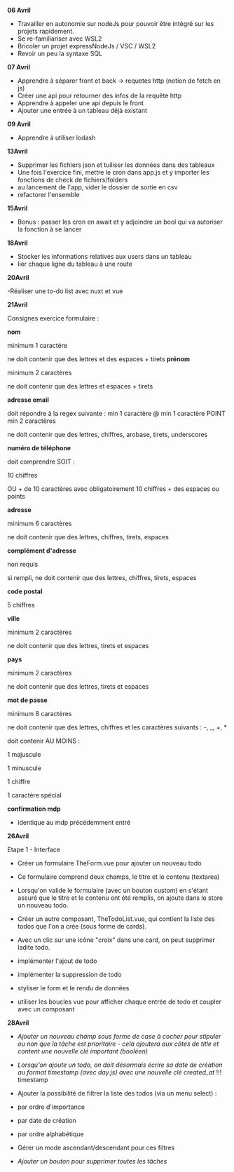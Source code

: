**06 Avril**

- Travailler en autonomie sur nodeJs pour pouvoir être intégré sur les projets rapidement.
- Se re-familiariser avec WSL2
- Bricoler un projet expressNodeJs / VSC / WSL2
- Revoir un peu la syntaxe SQL

**07 Avril**


- Apprendre à séparer front et back -> requetes http (notion de fetch en js)
- Créer une api pour retourner des infos de la requête http
- Apprendre à appeler une api depuis le front
- Ajouter une entrée à un tableau déjà existant

**09 Avril**

- Apprendre à utiliser lodash

**13Avril**

- Supprimer les fichiers json et tuiliser les données dans des tableaux
- Une fois l'exercice fini, mettre le cron dans app.js et y importer les fonctions de check de fichiers/folders
- au lancement de l'app, vider le dossier de sortie en csv
- refactorer l'ensemble

**15Avril**

- Bonus : passer les cron en await et y adjoindre un bool qui va autoriser la fonction à se lancer

**18Avril**

- Stocker les informations relatives aux users dans un tableau 
- lier chaque ligne du tableau à une route

**20Avril**

-Réaliser une to-do list avec nuxt et vue

**21Avril**

Consignes exercice formulaire : 

**nom**

minimum 1 caractère
		
ne doit contenir que des lettres et des espaces + tirets
**prénom**
	
minimum 2 caractères
			
ne doit contenir que des lettres et espaces + tirets
	
**adresse email**
		
doit répondre à la regex suivante : min 1 caractère @ min 1 caractère POINT min 2 caractères
		
ne doit contenir que des lettres, chiffres, arobase, tirets, underscores
	
**numéro de téléphone**
		
doit comprendre SOIT :

10 chiffres
			
OU + de 10 caractères avec obligatoirement 10 chiffres + des espaces ou points
	
**adresse**		

minimum 6 caractères
		
ne doit contenir que des lettres, chiffres, tirets, espaces
			
**complément d'adresse**		
		
non requis
		
si rempli, ne doit contenir que des lettres, chiffres, tirets, espaces
	
**code postal**

5 chiffres	
	
**ville**
		
minimum 2 caractères	
		
ne doit contenir que des lettres, tirets et espaces
	
**pays**

minimum 2 caractères
		
ne doit contenir que des lettres, tirets et espaces
		
**mot de passe**

minimum 8 caractères
		
ne doit contenir que des lettres, chiffres et les caractères suivants : -, _, +, *
		
doit contenir AU MOINS :
			
1 majuscule
			
1 minuscule	
			
1 chiffre

1 caractère spécial
				
**confirmation mdp**
		
- identique au mdp précédemment entré

**26Avril**

Etape 1 - Interface


	
	
- Créer un formulaire TheForm.vue pour ajouter un nouveau todo
	
	
	
- Ce formulaire comprend deux champs, le titre et le contenu (textarea)
	
	
	
- Lorsqu'on valide le formulaire (avec un bouton custom) en s'étant assuré que le titre et le contenu ont été remplis, on ajoute dans le store un nouveau todo.
	
	
	
- Créer un autre composant, TheTodoList.vue, qui contient la liste des todos que l'on a crée (sous forme de cards).
	
	
	
- Avec un clic sur une icône "croix" dans une card, on peut supprimer ladite todo.


- implémenter l'ajout de todo
- implémenter la suppression de todo
- styliser le form et le rendu de données
- utiliser les boucles vue pour afficher chaque entrée de todo et coupler avec un composant

**28Avril**

- *Ajouter un nouveau champ sous forme de case à cocher pour stipuler ou non que la tâche est prioritaire - cela ajoutera aux côtés de title et content une nouvelle clé important (booléen)*
	
- *Lorsqu'on ajoute un todo, on doit désormais écrire sa date de création au format timestamp (avec day.js) avec une nouvelle clé created_at* !!! timestamp

- Ajouter la possibilité de filtrer la liste des todos (via un menu select) :
		
- par ordre d'importance
		
- par date de création
		
- par ordre alphabétique
		
- Gérer un mode ascendant/descendant pour ces filtres
	
- *Ajouter un bouton pour supprimer toutes les tâches*